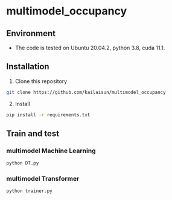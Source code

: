 # multimodel_occupancy



## Environment
- The code is tested on Ubuntu 20.04.2, python 3.8, cuda 11.1.


## Installation
 1. Clone this repository
  ```bash
  git clone https://github.com/kailaisun/multimodel_occupancy
  ```
  
 2. Install 
  ```bash
  pip install -r requirements.txt
  ```
  

## Train and test

### multimodel Machine Learning

```Bash
python DT.py
```

### multimodel Transformer

```Bash
python trainer.py
```


